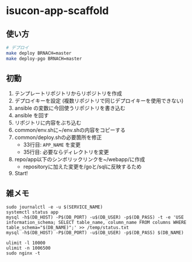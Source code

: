 # isucon-app-scaffold

## 使い方

```bash
# デプロイ
make deploy BRNACH=master
make deploy-pgo BRNACH=master
```

## 初動

1. テンプレートリポジトリからリポジトリを作成
2. デプロイキーを設定 (複数リポジトリで同じデプロイキーを使用できない)
3. ansible の変数に今回使うリポジトリを書き込む
4. ansible を回す
5. リポジトリに内容をぶち込む
6. common/env.shに~/env.shの内容をコピーする
7. common/deploy.shの必要箇所を修正
   - 33行目: `APP_NAME` を変更
   - 35行目: 必要ならディレクトリを変更
8. repo/app以下のシンボリックリンクを~/webapp/に作成
   - repositoryに加えた変更を/goと/sqlに反映するため
9. Start!

## 雑メモ

```
sudo journalctl -e -u $(SERVICE_NAME)
systemctl status app
mysql -h$(DB_HOST) -P$(DB_PORT) -u$(DB_USER) -p$(DB_PASS) -t -e 'USE information_schema; SELECT table_name, column_name FROM columns WHERE table_schema="$(DB_NAME)";' >> /temp/status.txt
mysql -h$(DB_HOST) -P$(DB_PORT) -u$(DB_USER) -p$(DB_PASS) $(DB_NAME)
```

```
ulimit -l 10000
ulimit -n 1006500
sudo nginx -t
```

